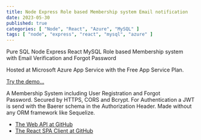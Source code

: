 ```yaml
---
title: Node Express Role based Membership system Email notification
date: 2023-05-30
published: true
categories: [ "Node", "React", "Azure", "MySQL" ]
tags: [ "node", "express", "react", "mysql", "azure" ]
---
```



Pure SQL Node Express React MySQL Role based Membership system with Email Verification and Forgot Password

Hosted at Microsoft Azure App Service with the Free App Service Plan.

<a href="https://users.persteenolsen.com" target="_blank">Try the demo...</a>

A Membership System including User Registration and Forgot Password. Secured by HTTPS, CORS and Bcrypt. For Authentication a JWT is send with the Baerer schema in the Authorization Header. Made without any ORM framework like Sequelize.

<ul>
<li><a href="https://github.com/persteenolsen/node-express-users-api" target="_blank">The Web API at GitHub</a></li>
<li><a href="https://github.com/persteenolsen/react-spa-users-client" target="_blank">The React SPA Client at GitHub</a></li>
</ul>



